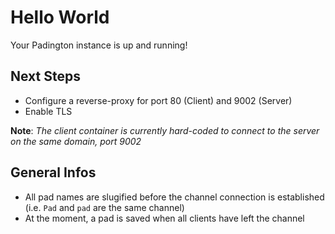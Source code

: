 # Hello World

Your Padington instance is up and running!

## Next Steps

* Configure a reverse-proxy for port 80 (Client) and 9002 (Server)
* Enable TLS

**Note**: *The client container is currently hard-coded to connect to the server on the same domain, port 9002*

## General Infos

* All pad names are slugified before the channel connection is established (i.e. `Pad` and `pad` are the same channel)
* At the moment, a pad is saved when all clients have left the channel